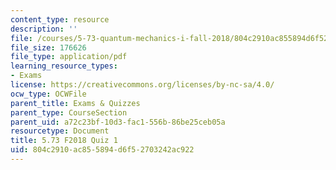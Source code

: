 ```yaml
---
content_type: resource
description: ''
file: /courses/5-73-quantum-mechanics-i-fall-2018/804c2910ac855894d6f52703242ac922_MIT5_73F18_quiz1.pdf
file_size: 176626
file_type: application/pdf
learning_resource_types:
- Exams
license: https://creativecommons.org/licenses/by-nc-sa/4.0/
ocw_type: OCWFile
parent_title: Exams & Quizzes
parent_type: CourseSection
parent_uid: a72c23bf-10d3-fac1-556b-86be25ceb05a
resourcetype: Document
title: 5.73 F2018 Quiz 1
uid: 804c2910-ac85-5894-d6f5-2703242ac922
---
```

